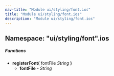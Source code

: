 ```yaml
---
nav-title: "Module ui/styling/font.ios"
title: "Module ui/styling/font.ios"
description: "Module ui/styling/font.ios"
---
```

## Namespace: "ui/styling/font".ios

##### Functions
 - **registerFont(** fontFile _String_ **)**
   - **fontFile** - _String_